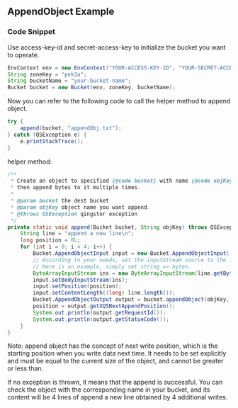 ## AppendObject Example

### Code Snippet

Use access-key-id and secret-access-key to initialize the bucket you want to operate.

```java
EnvContext env = new EnvContext("YOUR-ACCESS-KEY-ID", "YOUR-SECRET-ACCESS-KEY");
String zoneKey = "pek3a";
String bucketName = "your-bucket-name";
Bucket bucket = new Bucket(env, zoneKey, bucketName);
```

Now you can refer to the following code to call the helper method to append object.

```java
try {
    append(bucket, "appendObj.txt");
} catch (QSException e) {
    e.printStackTrace();
}
```

helper method:

```java
/**
 * Create an object to specified {@code bucket} with name {@code objKey},
 * then append bytes to it multiple times.
 *
 * @param bucket the dest bucket
 * @param objKey object name you want append.
 * @throws QSException qingstor exception
 */
private static void append(Bucket bucket, String objKey) throws QSException {
    String line = "append a new line\n";
    long position = 0L;
    for (int i = 0; i < 4; i++) {
        Bucket.AppendObjectInput input = new Bucket.AppendObjectInput();
        // According to your needs, set the inputStream source to the implementation that meets your needs.
        // Here is an example, simply set string => bytes.
        ByteArrayInputStream ins = new ByteArrayInputStream(line.getBytes());
        input.setBodyInputStream(ins);
        input.setPosition(position);
        input.setContentLength((long) line.length());
        Bucket.AppendObjectOutput output = bucket.appendObject(objKey, input);
        position = output.getXQSNextAppendPosition();
        System.out.println(output.getRequestId());
        System.out.println(output.getStatueCode());
    }
}
```

Note: append object has the concept of next write position, which is the starting position when you write data next time.
It needs to be set explicitly and must be equal to the current size of the object, and cannot be greater or less than.

If no exception is thrown, it means that the append is successful.
You can check the object with the corresponding name in your bucket,
and its content will be 4 lines of append a new line obtained by 4 additional writes.
